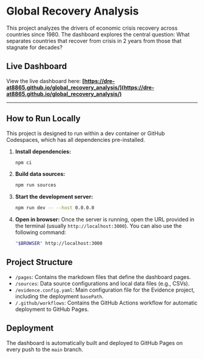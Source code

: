 # Global Recovery Analysis

This project analyzes the drivers of economic crisis recovery across countries since 1980. The dashboard explores the central question: What separates countries that recover from crisis in 2 years from those that stagnate for decades?

## Live Dashboard

View the live dashboard here:
**[https://dre-at8865.github.io/global_recovery_analysis/](https://dre-at8865.github.io/global_recovery_analysis/)**

---

## How to Run Locally

This project is designed to run within a dev container or GitHub Codespaces, which has all dependencies pre-installed.

1.  **Install dependencies:**
    ```bash
    npm ci
    ```

2.  **Build data sources:**
    ```bash
    npm run sources
    ```

3.  **Start the development server:**
    ```bash
    npm run dev -- --host 0.0.0.0
    ```

4.  **Open in browser:**
    Once the server is running, open the URL provided in the terminal (usually `http://localhost:3000`). You can also use the following command:
    ```bash
    "$BROWSER" http://localhost:3000
    ```

## Project Structure

-   `/pages`: Contains the markdown files that define the dashboard pages.
-   `/sources`: Data source configurations and local data files (e.g., CSVs).
-   `/evidence.config.yaml`: Main configuration file for the Evidence project, including the deployment `basePath`.
-   `/.github/workflows`: Contains the GitHub Actions workflow for automatic deployment to GitHub Pages.

## Deployment

The dashboard is automatically built and deployed to GitHub Pages on every push to the `main` branch. 
